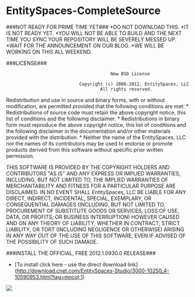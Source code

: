 EntitySpaces-CompleteSource
===========================

###NOT READY FOR PRIME TIME YET###
*DO NOT DOWNLOAD THIS. 
*IT IS NOT READY YET. 
*YOU WILL NOT BE ABLE TO BUILD AND THE NEXT TIME YOU SYNC YOUR REPOSITORY WILL BE SEVERELY MESSED UP. 
*WAIT FOR THE ANNOUNCEMENT ON OUR BLOG. 
*WE WILL BE WORKING ON THIS ALL WEEKEND.

###LICENSE###

											New BSD License

								Copyright (c) 2006-2012, EntitySpaces, LLC
										All rights reserved.

Redistribution and use in source and binary forms, with or without
modification, are permitted provided that the following conditions are met:
    * Redistributions of source code must retain the above copyright
      notice, this list of conditions and the following disclaimer.
    * Redistributions in binary form must reproduce the above copyright
      notice, this list of conditions and the following disclaimer in the
      documentation and/or other materials provided with the distribution.
    * Neither the name of the EntitySpaces, LLC nor the
      names of its contributors may be used to endorse or promote products
      derived from this software without specific prior written permission.

THIS SOFTWARE IS PROVIDED BY THE COPYRIGHT HOLDERS AND CONTRIBUTORS "AS IS" AND
ANY EXPRESS OR IMPLIED WARRANTIES, INCLUDING, BUT NOT LIMITED TO, THE IMPLIED
WARRANTIES OF MERCHANTABILITY AND FITNESS FOR A PARTICULAR PURPOSE ARE
DISCLAIMED. IN NO EVENT SHALL EntitySpaces, LLC BE LIABLE FOR ANY
DIRECT, INDIRECT, INCIDENTAL, SPECIAL, EXEMPLARY, OR CONSEQUENTIAL DAMAGES
(INCLUDING, BUT NOT LIMITED TO, PROCUREMENT OF SUBSTITUTE GOODS OR SERVICES;
LOSS OF USE, DATA, OR PROFITS; OR BUSINESS INTERRUPTION) HOWEVER CAUSED AND
ON ANY THEORY OF LIABILITY, WHETHER IN CONTRACT, STRICT LIABILITY, OR TORT
(INCLUDING NEGLIGENCE OR OTHERWISE) ARISING IN ANY WAY OUT OF THE USE OF THIS
SOFTWARE, EVEN IF ADVISED OF THE POSSIBILITY OF SUCH DAMAGE.



###INSTALL THE OFFICIAL, FREE 2012.1.0930.0 RELEASE###
* [To install click here - use the direct download link] 
(http://download.cnet.com/EntitySpaces-Studio/3000-10250_4-10590953.html?tag=mncol;1)


<img src="https://raw.github.com/EntitySpaces/EntitySpaces-CompleteSource/master/logo.png" border="0">

